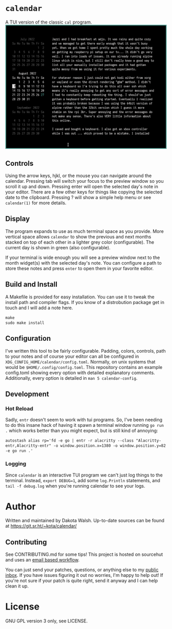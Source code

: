 # `calendar`

A TUI version of the classic `cal` program.
![calendar screenshot](calendar.png)

## Controls
Using the arrow keys, hjkl, or the mouse you can navigate around the calendar.
Pressing tab will switch your focus to the preview window so you scroll it up
and down. Pressing enter will open the selected day's note in your editor. There
are a few other keys for things like copying the selected date to the clipboard.
Pressing ? will show a simple help menu or see `calendar(1)` for more details.

## Display
The program expands to use as much terminal space as you provide. More vertical
space allows `calendar` to show the previous and next months stacked on top of
each other in a lighter grey color (configurable). The current day is shown in
green (also configurable).

If your terminal is wide enough you will see a preview window next to the month
widget(s) with the selected day's note. You can configure a path to store these
notes and press `enter` to open them in your favorite editor.

## Build and Install
A Makefile is provided for easy installation. You can use it to tweak the
install path and compiler flags. If you know of a distrobution package get in
touch and I will add a note here.
```
make
sudo make install
```

## Configuration
I've written this tool to be fairly configurable. Padding, colors, controls,
path to your notes and of course your editor can all be configured in
`XDG_CONFIG_HOME/calendar/config.toml`. Normally, on unix systems that would be
`$HOME/.config/config.toml`. This repository contains an example config.toml
showing every option with detailed explanatory comments. Additionally, every
option is detailed in `man 5 calendar-config`.

## Development
### Hot Reload
Sadly, `entr` doesn't seem to work with tui programs. So, I've been needing to
do this insane hack of having it spawn a terminal window running `go run .`
which works better than you might expect, but is still kind of annoying:
```
autostash alias rp='fd -e go | entr -r alacritty --class "Alacritty-entr,Alacritty-entr" -o window.position.x=1380 -o window.position.y=82 -e go run .'
```

### Logging
Since `calendar` is an interactive TUI program we can't just log things to the
terminal. Instead, `export DEBUG=1`, add some `log.Println` statements, and
`tail -f debug.log` when you're running calendar to see your logs.

# Author
Written and maintained by Dakota Walsh.
Up-to-date sources can be found at https://git.sr.ht/~kota/calendar/

## Contributing
See CONTRIBUTING.md for some tips! This project is hosted on sourcehut and uses
an [email based workflow](https://git-send-email.io/).

You can just send your patches, questions, or anything else to my
[public inbox](https://lists.sr.ht/~kota/public-inbox). If you have issues
figuring it out no worries, I'm happy to help out! If you're not sure if your
patch is quite right, send it anyway and I can help clean it up.

# License
GNU GPL version 3 only, see LICENSE.
